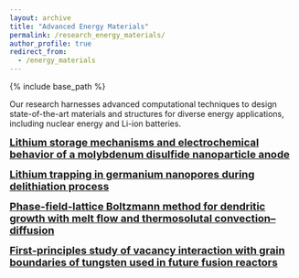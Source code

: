 ```yaml
---
layout: archive
title: "Advanced Energy Materials"
permalink: /research_energy_materials/
author_profile: true
redirect_from:
  - /energy_materials
---
```


{% include base_path %}


Our research harnesses advanced computational techniques to design state-of-the-art materials and structures for diverse energy applications, including nuclear energy and Li-ion batteries.

<a href="/publication/2025-04-Lithium-storage" style="font-size: 18px; font-weight: bold;">Lithium storage mechanisms and electrochemical behavior of a molybdenum disulfide nanoparticle anode</a>

<a href="/publication/2021-09-Lithium-trapping" style="font-size: 18px; font-weight: bold;">Lithium trapping in germanium nanopores during delithiation process</a>

<a href="/publication/2021-11-PF-dentritic-growth" style="font-size: 18px; font-weight: bold;">Phase-field-lattice Boltzmann method for dendritic growth with melt flow and thermosolutal convection–diffusion</a>

<a href="/publication/2021-12-DFT-W-GB" style="font-size: 18px; font-weight: bold;">First-principles study of vacancy interaction with grain boundaries of tungsten used in future fusion reactors</a>

